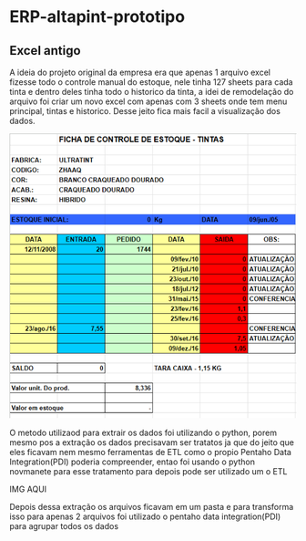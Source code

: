 # ERP-altapint-prototipo


<h2>Excel antigo</h2>
<p>
  A ideia do projeto original da empresa era que apenas 1 arquivo excel fizesse todo o controle manual do estoque, nele tinha 127 sheets para cada tinta e dentro deles tinha todo o historico da tinta, a idei de remodelação do arquivo foi criar um novo excel com apenas com 3 sheets onde tem menu principal, tintas e historico. Desse jeito fica mais facil a visualização dos dados.
</p>

![Excel Antigo](https://github.com/VictorEMF/ERP-altapint-prototipo/blob/main/02%20-%20ARQUIVOS/IMAGEN/EXCEL%20ANTIGO.png)

<p>
  O metodo utilizaod para extrair os dados foi utilizando o python, porem mesmo pos a extração os dados precisavam ser tratatos ja que do jeito que eles ficavam nem mesmo ferramentas de ETL como o propio Pentaho Data Integration(PDI) poderia compreender, entao foi usando o python novmanete para esse tratamento para depois pode ser utilizado um o ETL 
</p>

IMG AQUI

<p>
  Depois dessa extração os arquivos ficavam em um pasta e para transforma isso para apenas 2 arquivos foi utilizado o pentaho data integration(PDI) para agrupar todos os dados 
</p>
